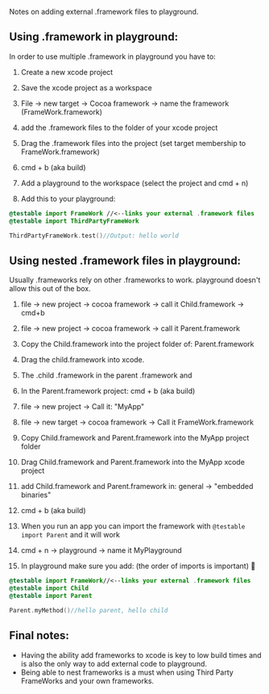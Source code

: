 Notes on adding external .framework files to playground. <!--more--> 

## Using .framework in playground:

In order to use multiple .framework in playground you have to: 

1. Create a new xcode project

2. Save the xcode project as a workspace

3. File -> new target -> Cocoa framework -> name the framework (FrameWork.framework)

4. add the .framework files to the folder of your xcode project

5. Drag the .framework files into the project (set target membership to FrameWork.framework)

6. cmd + b (aka build)

7. Add a playground to the workspace (select the project and cmd + n)

8. Add this to your playground: 

```swift
@testable import FrameWork //<--links your external .framework files
@testable import ThirdPartyFrameWork

ThirdPartyFrameWork.test()//Output: hello world
```


## Using nested .framework files in playground:

Usually .frameworks rely on other .frameworks to work. playground doesn't allow this out of the box.

1. file -> new project -> cocoa framework -> call it Child.framework -> cmd+b

2. file -> new project -> cocoa framework -> call it Parent.framework 

3. Copy the Child.framework into the project folder of: Parent.framework 

4. Drag the child.framework into xcode. 

5. The .child .framework in the parent .framework and 

6. In the Parent.framework project: cmd + b (aka build)

7. file -> new project -> Call it: "MyApp"

8. file -> new target -> cocoa framework -> Call it FrameWork.framework   

9. Copy Child.framework and Parent.framework into the MyApp project folder

10. Drag Child.framework and Parent.framework into the MyApp xcode project

11. add Child.framework and Parent.framework in: general -> "embedded binaries" 

12. cmd + b (aka build)

13. When you run an app you can import the framework with ``@testable import Parent`` and it will work 

14. cmd + n -> playground -> name it MyPlayground

15. In playground make sure you add: (the order of imports is important) 🔑

```swift
@testable import FrameWork//<--links your external .framework files
@testable import Child
@testable import Parent

Parent.myMethod()//hello parent, hello child
```

## Final notes:

- Having the ability add frameworks to xcode is key to low build times and is also the only way to add external code to playground.
- Being able to nest frameworks is a must when using Third Party FrameWorks and your own frameworks. 